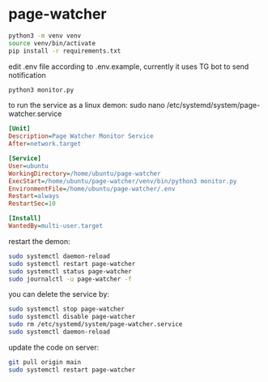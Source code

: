 # page-watcher
```bash
python3 -m venv venv
source venv/bin/activate
pip install -r requirements.txt
```
edit .env file according to .env.example, currently it uses TG bot to send notification

```bash
python3 monitor.py
```

to run the service as a linux demon:
sudo nano /etc/systemd/system/page-watcher.service
```ini
[Unit]
Description=Page Watcher Monitor Service
After=network.target

[Service]
User=ubuntu
WorkingDirectory=/home/ubuntu/page-watcher
ExecStart=/home/ubuntu/page-watcher/venv/bin/python3 monitor.py
EnvironmentFile=/home/ubuntu/page-watcher/.env
Restart=always
RestartSec=10

[Install]
WantedBy=multi-user.target
```

restart the demon:
```bash
sudo systemctl daemon-reload
sudo systemctl restart page-watcher
sudo systemctl status page-watcher
sudo journalctl -u page-watcher -f
```

you can delete the service by:
```bash
sudo systemctl stop page-watcher
sudo systemctl disable page-watcher
sudo rm /etc/systemd/system/page-watcher.service
sudo systemctl daemon-reload
```

update the code on server:
```bash
git pull origin main
sudo systemctl restart page-watcher
```
